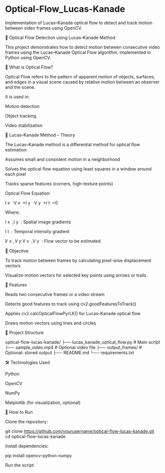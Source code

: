 

# Optical-Flow_Lucas-Kanade
Implementation of Lucas–Kanade optical flow to detect and track motion between video frames using OpenCV.

🎥 Optical Flow Detection using Lucas–Kanade Method


This project demonstrates how to detect motion between consecutive video frames using the Lucas–Kanade Optical Flow algorithm, implemented in Python using OpenCV.


🧠 What is Optical Flow?

Optical Flow refers to the pattern of apparent motion of objects, surfaces, and edges in a visual scene caused by relative motion between an observer and the scene.

It is used in:

Motion detection

Object tracking

Video stabilization


📌 Lucas–Kanade Method – Theory

The Lucas–Kanade method is a differential method for optical flow estimation:

Assumes small and consistent motion in a neighborhood

Solves the optical flow equation using least squares in a window around each pixel

Tracks sparse features (corners, high-texture points)


Optical Flow Equation:


I 
x
​
 ⋅V 
x
​
 +I 
y
​
 ⋅V 
y
​
 +I 
t
​
 =0


 Where:

I 
x
​
 ,I 
y
​
 : Spatial image gradients


 I 
t
​
 : Temporal intensity gradient


𝑉
𝑥
,
𝑉
𝑦
V 
x
​
 ,V 
y
​
 : Flow vector to be estimated
 
 
 🎯 Objective



To track motion between frames by calculating pixel-wise displacement vectors.


Visualize motion vectors for selected key points using arrows or trails.


 
📂 Features

Reads two consecutive frames or a video stream

Detects good features to track using cv2.goodFeaturesToTrack()

Applies cv2.calcOpticalFlowPyrLK() for Lucas–Kanade optical flow

Draws motion vectors using lines and circles



📁 Project Structure


optical-flow-lucas-kanade/
├── lucas_kanade_optical_flow.py        # Main script
├── sample_video.mp4                    # Optional video file
├── output_frames/                      # Optional: stored output
├── README.md
└── requirements.txt


🛠️ Technologies Used


Python

OpenCV

NumPy

Matplotlib (for visualization, optional)

🚀 How to Run

Clone the repository:


git clone https://github.com/yourusername/optical-flow-lucas-kanade.git
cd optical-flow-lucas-kanade

Install dependencies:


pip install opencv-python numpy

Run the script:



